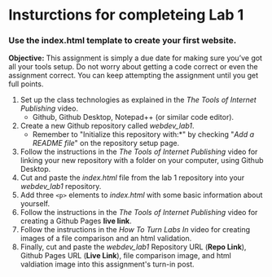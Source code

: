 # Insturctions for completeing Lab 1 
### Use the index.html template to create your first website.

**Objective:**
This assignment is simply a due date for making sure you’ve got all your tools setup. Do not worry about getting a code 
correct or even the assignment correct. You can keep attempting the assignment until you get full points.

1. Set up the class technologies as explained in the *The Tools of Internet Publishing* video.
    * Github, Github Desktop, Notepad++ (or similar code editor).
2. Create a new Github repository called *webdev_lab1*.
    * Remember to "Initialize this repository with:*" by checking "*Add a README file*" on the repository setup page.
3. Follow the instructions in the *The Tools of Internet Publishing* video for linking your new repository with a folder on 
your computer, using Github Desktop.
4. Cut and paste the *index.html* file from the lab 1 repository into your *webdev_lab1* repository.
5. Add three ```<p>``` elements to *index.html* with some basic information about yourself.
6. Follow the instructions in the *The Tools of Internet Publishing* video for creating a Github Pages **live link**.
7. Follow the instructions in the *How To Turn Labs In* video for creating images of a file comparison and an html validation.
8. Finally, cut and paste the *webdev_lab1* Repository URL (**Repo Link**), Github Pages URL (**Live Link**), file comparison 
image, and html valdiation image into this assignment's turn-in post.


  


